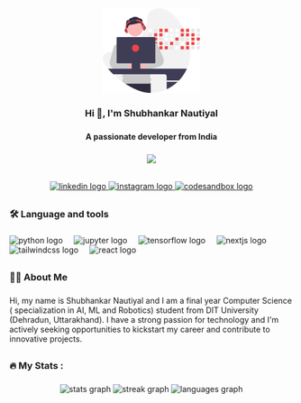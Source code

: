 <div align="center">
  <img height="150" src="profile2.5107d7620fd0018fb9ce671db45cd71b.svg"  />
</div>

###

<h3 align="center">Hi 👋, I'm Shubhankar Nautiyal</h3>

###

<h4 align="center">A passionate developer from India</h4>

###

<div align="center">
  <img src="https://visitor-badge.laobi.icu/badge?page_id=Shubhankar-1.Shubhankar-1&left_color=brown&right_color=tomato&left_text=Views"  />
</div>

###

<h2 align="center"></h2>

###

<div align="center">
  <a href="https://www.linkedin.com/in/shubhankar-nautiyal/" target="_blank">
    <img src="https://raw.githubusercontent.com/maurodesouza/profile-readme-generator/master/src/assets/icons/social/linkedin/default.svg" width="52" height="40" alt="linkedin logo"  />
  </a>
  <a href="https://www.instagram.com/s.h.u.b.u._/" target="_blank">
    <img src="https://raw.githubusercontent.com/maurodesouza/profile-readme-generator/master/src/assets/icons/social/instagram/default.svg" width="52" height="40" alt="instagram logo"  />
  </a>
  <a href="https://shubhankar.vercel.app/" target="_blank">
    <img src="https://raw.githubusercontent.com/maurodesouza/profile-readme-generator/master/src/assets/icons/social/codesandbox/default.svg" width="52" height="40" alt="codesandbox logo"  />
  </a>
</div>

###

<h2 align="center"></h2>

###

<h3 align="left">🛠 Language and tools</h3>

###

<div align="left">
  <img src="https://cdn.jsdelivr.net/gh/devicons/devicon/icons/python/python-original.svg" height="40" alt="python logo"  />
  <img width="12" />
  <img src="https://cdn.jsdelivr.net/gh/devicons/devicon/icons/jupyter/jupyter-original.svg" height="40" alt="jupyter logo"  />
  <img width="12" />
  <img src="https://cdn.jsdelivr.net/gh/devicons/devicon/icons/tensorflow/tensorflow-original.svg" height="40" alt="tensorflow logo"  />
  <img width="12" />
  <img src="https://cdn.jsdelivr.net/gh/devicons/devicon/icons/nextjs/nextjs-original.svg" height="40" alt="nextjs logo"  />
  <img width="12" />
  <img src="https://cdn.jsdelivr.net/gh/devicons/devicon/icons/tailwindcss/tailwindcss-original-wordmark.svg" height="40" alt="tailwindcss logo"  />
  <img width="12" />
  <img src="https://cdn.jsdelivr.net/gh/devicons/devicon/icons/react/react-original.svg" height="40" alt="react logo"  />
</div>

###

<h2 align="center"></h2>

###

<h3 align="left">👩‍💻  About Me</h3>

###

<p align="left">Hi, my name is Shubhankar Nautiyal and I am a final year Computer Science ( specialization in AI, ML and Robotics) student from DIT University (Dehradun, Uttarakhand). I have a strong passion for technology and I'm actively seeking opportunities to kickstart my career and contribute to innovative projects.</p>

###

<h2 align="center"></h2>

###

<h3 align="left">🔥   My Stats :</h3>

###

<div align="center">
  <img src="https://github-readme-stats.vercel.app/api?username=shubhankar-1&show_icons=true&locale=en&theme=dark&count_private=true&include_all_commits=true" height="150" alt="stats graph"  />
  <img src="https://streak-stats.demolab.com?user=Shubhankar-1&locale=en&mode=daily&theme=dark&hide_border=false&border_radius=10&order=3" height="150" alt="streak graph"  />
  <img src="https://github-readme-stats.vercel.app/api/top-langs?username=Shubhankar-1&locale=en&hide_title=false&layout=compact&card_width=320&langs_count=5&theme=dark&hide_border=false&order=2" height="150" alt="languages graph"  />
</div>

###
